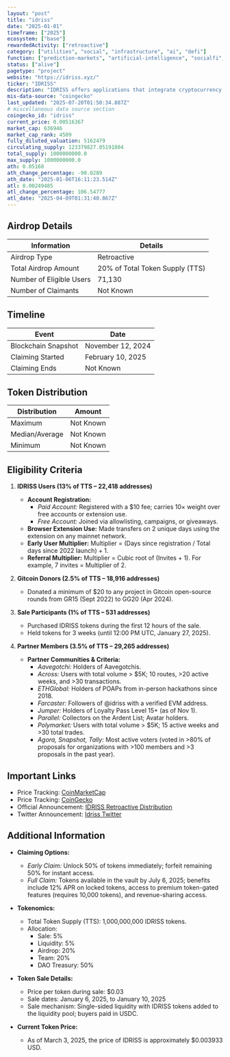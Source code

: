 ```yaml
---
layout: "post"
title: "idriss"
date: "2025-01-01"
timeframe: ["2025"]
ecosystem: ["base"]
rewardedActivity: ["retroactive"]
category: ["utilities", "social", "infrastructure", "ai", "defi"]
function: ["prediction-markets", "artificial-intelligence", "socialfi", "cross-chain", "identity"]
status: ["alive"]
pagetype: "project"
website: "https://idriss.xyz/"
ticker: "IDRISS"
description: "IDRISS offers applications that integrate cryptocurrency and AI to enhance user experiences, including browser extensions for crypto transactions and tools for creators to monetize content."
mis-data-source: "coingecko"
last_updated: "2025-07-20T01:50:34.887Z"
# miscellaneous data source section
coingecko_id: "idriss"
current_price: 0.00516367
market_cap: 636946
market_cap_rank: 4509
fully_diluted_valuation: 5162479
circulating_supply: 123379827.05191804
total_supply: 1000000000.0
max_supply: 1000000000.0
ath: 0.05168
ath_change_percentage: -90.0289
ath_date: "2025-01-06T16:11:23.514Z"
atl: 0.00249485
atl_change_percentage: 106.54777
atl_date: "2025-04-09T01:31:40.867Z"
---
```


## Airdrop Details

| Information              | Details                         |
| ------------------------ | ------------------------------- |
| Airdrop Type             | Retroactive                     |
| Total Airdrop Amount     | 20% of Total Token Supply (TTS) |
| Number of Eligible Users | 71,130                          |
| Number of Claimants      | Not Known                       |

## Timeline

| Event               | Date              |
| ------------------- | ----------------- |
| Blockchain Snapshot | November 12, 2024 |
| Claiming Started    | February 10, 2025 |
| Claiming Ends       | Not Known         |

## Token Distribution

| Distribution   | Amount    |
| -------------- | --------- |
| Maximum        | Not Known |
| Median/Average | Not Known |
| Minimum        | Not Known |

## Eligibility Criteria

1. **IDRISS Users (13% of TTS – 22,418 addresses)**

   - **Account Registration:**
     - _Paid Account:_ Registered with a $10 fee; carries 10× weight over free accounts or extension use.
     - _Free Account:_ Joined via allowlisting, campaigns, or giveaways.
   - **Browser Extension Use:** Made transfers on 2 unique days using the extension on any mainnet network.
   - **Early User Multiplier:** Multiplier = (Days since registration / Total days since 2022 launch) + 1.
   - **Referral Multiplier:** Multiplier = Cubic root of (Invites + 1). For example, 7 invites = Multiplier of 2.

2. **Gitcoin Donors (2.5% of TTS – 18,916 addresses)**

   - Donated a minimum of $20 to any project in Gitcoin open-source rounds from GR15 (Sept 2022) to GG20 (Apr 2024).

3. **Sale Participants (1% of TTS – 531 addresses)**

   - Purchased IDRISS tokens during the first 12 hours of the sale.
   - Held tokens for 3 weeks (until 12:00 PM UTC, January 27, 2025).

4. **Partner Members (3.5% of TTS – 29,265 addresses)**
   - **Partner Communities & Criteria:**
     - _Aavegotchi:_ Holders of Aavegotchis.
     - _Across:_ Users with total volume > $5K; 10 routes, >20 active weeks, and >30 transactions.
     - _ETHGlobal:_ Holders of POAPs from in-person hackathons since 2018.
     - _Farcaster:_ Followers of @idriss with a verified EVM address.
     - _Jumper:_ Holders of Loyalty Pass Level 15+ (as of Nov 1).
     - _Parallel:_ Collectors on the Ardent List; Avatar holders.
     - _Polymarket:_ Users with total volume > $5K; 15 active weeks and >30 total trades.
     - _Agora, Snapshot, Tally:_ Most active voters (voted in >80% of proposals for organizations with >100 members and >3 proposals in the past year).

## Important Links

- Price Tracking: [CoinMarketCap](https://coinmarketcap.com/currencies/idriss/)
- Price Tracking: [CoinGecko](https://www.coingecko.com/en/coins/idriss)
- Official Announcement: [IDRISS Retroactive Distribution](https://docs.idriss.xyz/idriss-token/retroactive-distribution)
- Twitter Announcement: [Idriss Twitter](https://x.com/idriss_xyz/status/1884017261708730648)

## Additional Information

- **Claiming Options:**

  - _Early Claim:_ Unlock 50% of tokens immediately; forfeit remaining 50% for instant access.
  - _Full Claim:_ Tokens available in the vault by July 6, 2025; benefits include 12% APR on locked tokens, access to premium token-gated features (requires 10,000 tokens), and revenue-sharing access. 

- **Tokenomics:**

  - Total Token Supply (TTS): 1,000,000,000 IDRISS tokens.
  - Allocation:
    - Sale: 5%
    - Liquidity: 5%
    - Airdrop: 20%
    - Team: 20%
    - DAO Treasury: 50% 

- **Token Sale Details:**

  - Price per token during sale: $0.03
  - Sale dates: January 6, 2025, to January 10, 2025
  - Sale mechanism: Single-sided liquidity with IDRISS tokens added to the liquidity pool; buyers paid in USDC. 

- **Current Token Price:**
  - As of March 3, 2025, the price of IDRISS is approximately $0.003933 USD.